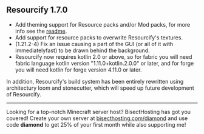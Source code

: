 ## Resourcify 1.7.0

- Add theming support for Resource packs and/or Mod packs, for more info see
  the [readme](https://github.com/DeDiamondPro/Resourcify/blob/master/README.md#theming).
- Add support for resource packs to overwrite Resourcify's textures.
- (1.21.2-4) Fix an issue causing a part of the GUI (or all of it with immediatelyfast) to be drawn behind the
  background.
- Resourcify now requires kotlin 2.0 or above, so for fabric you will need fabric language kotlin version 
  "1.11.0+kotlin.2.0.0" or later, and for forge you will need kotlin for forge version 4.11.0 or later.

In addition, Resourcify's build system has been entirely rewritten using architectury loom and stonecutter, which will
speed up future development of Resourcify.

----------------------------------------------------------------------------------------------------

Looking for a top-notch Minecraft server host? BisectHosting has got you covered! Create your own server
at [bisecthosting.com/diamond](https://bisecthosting.com/diamond?r=resourcify+update) and use code **diamond** to get
25% of your first month while also supporting me!